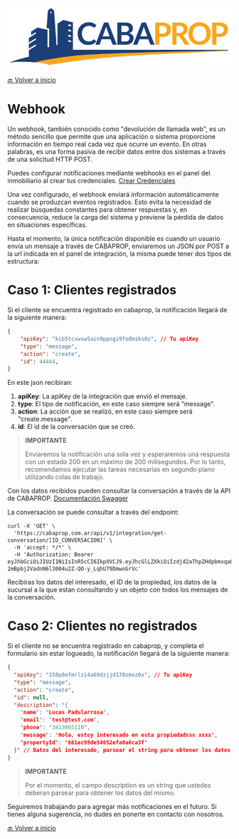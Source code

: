 ![logo](assets/logo.png)

[🔙 Volver a inicio](Readme.md)

# Webhook

Un webhook, también conocido como "devolución de llamada web", es un método sencillo que permite que una aplicación o sistema proporcione información en tiempo real cada vez que ocurre un evento. En otras palabras, es una forma pasiva de recibir datos entre dos sistemas a través de una solicitud HTTP POST.

Puedes configurar notificaciones mediante webhooks en el panel del inmobiliario al crear tus credenciales. [Crear Credenciales](Credenciales.md)

Una vez configurado, el webhook enviará información automáticamente cuando se produzcan eventos registrados. Esto evita la necesidad de realizar búsquedas constantes para obtener respuestas y, en consecuencia, reduce la carga del sistema y previene la pérdida de datos en situaciones específicas.

Hasta el momento, la única notificación disponible es cuando un usuario envía un mensaje a través de CABAPROP, enviaremos un JSON por POST a la url indicada en el panel de integración, la misma puede tener dos tipos de estructura:

# Caso 1: Clientes registrados

Si el cliente se encuentra registrado en cabaprop, la notificación llegará de la siguiente manera:

```json
{
    "apiKey": "kib5tcxwsw5ain9ppngi9fodmiks0z", // Tu apiKey
    "type": "message",
    "action": "create",
    "id": 44444,
}
```

En este json recibiran:

1. **apiKey**: La apiKey de la integración que envió el mensaje.
2. **type**: El tipo de notificación, en este caso siempre será "message".
3. **action**: La acción que se realizó, en este caso siempre será "create.message".
4. **id**: El id de la conversación que se creó.

>**IMPORTANTE**
>
>Enviaremos la notificación una sola vez y esperaremos una respuesta con un estado 200 en un máximo de 200 milisegundos. Por lo tanto, recomendamos ejecutar las tareas necesarias en segundo plano utilizando colas de trabajo.


Con los datos recibidos pueden consultar la conversación a través de la API de CABAPROP. [Documentación Swagger](https://cabaprop.ar/api/v1/integration-docs#/)

La conversación se puede consultar a través del endpoint:

```
curl -X 'GET' \
  'https://cabaprop.com.ar/api/v1/integration/get-conversation/[ID_CONVERSACION]' \
  -H 'accept: */*' \
  -H 'Authorization: Bearer eyJhbGciOiJIUzI1NiIsInR5cCI6IkpXVCJ9.eyJhcGlLZXkiOiIzdjd2aThpZHdpbmxqaGFxNm9odGZwbzZzcGNhbGoiLCJzZWNyZXQiOiJ1aDR6NGtiYTZzM2EzdTU0MHFrYXJsaXUxeGJtbGFxbm0xeWlicml4cW1xaWlqeThlaXkzbnI2MjZtYXhkNjY1IiwidXNlcklkIjoiZmM5NjQ5MjAtNGU3Ni00YmUyLTgyNmUtMDlmZmJiMjRmODA5IiwibmFtZSI6Ik1pQXBwIiwiaWF0IjoxNjk1NDc4MTg4LCJleHAiOjE2OTgxMDYxODh9.f-2mBpbj2VadnN6l3004u2Z-QO-y_LqhU79DmwoGrVc'
```

Recibiras los datos del interesado, el ID de la propiedad, los datos de la sucursal a la que estan consultando y un objeto con todos los mensajes de la conversación.


# Caso 2: Clientes no registrados

Si el cliente no se encuentra registrado en cabaprop, y completa el formulario sin estar logueado, la notificación llegará de la siguiente manera:

```json
{
  "apiKey": "158p8efmrlzi4a69dzjjd170zmxz0x", // Tu apiKey
  "type": "message",
  "action": "create",
  "id": null,
  "description": "{
    "name": "Lucas Padularrosa",
    "email": "test@test.com",
    "phone": "3413065110",
    "message": "Hola, estoy interesado en esta propiedadsss xxxx",
    "propertyId": "661ec99de54652efa0a6ca3f"
  }" // Datos del interesado, parsear el string para obtener los datos
}

```

>**IMPORTANTE**
>
>Por el momento, el campo description es un string que ustedes deberan parsear para obtener los datos del mismo.



Seguiremos trabajando para agregar más notificaciones en el futuro. Si tienes alguna sugerencia, no dudes en ponerte en contacto con nosotros.

[🔙 Volver a inicio](Readme.md)